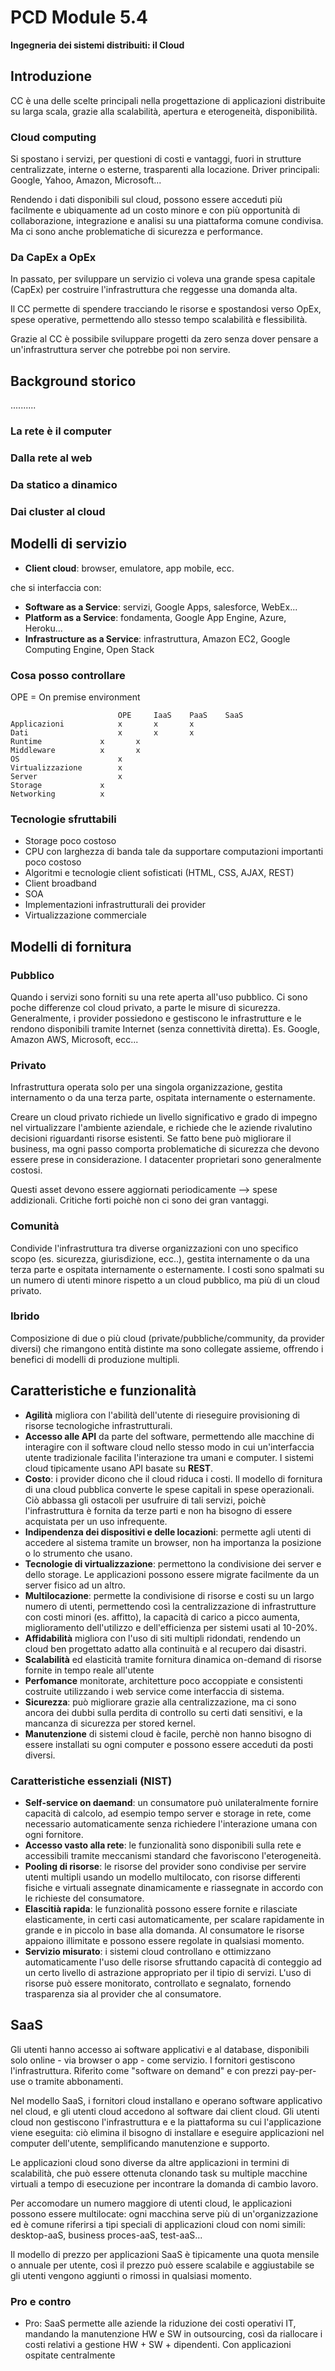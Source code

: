 # PCD Module 5.4

**Ingegneria dei sistemi distribuiti: il Cloud**

## Introduzione

CC è una delle scelte principali nella progettazione di applicazioni distribuite su larga scala, grazie alla scalabilità, apertura e eterogeneità, disponibilità.

### Cloud computing

Si spostano i servizi, per questioni di costi e vantaggi, fuori in strutture centralizzate, interne o esterne, trasparenti alla locazione. Driver principali: Google, Yahoo, Amazon, Microsoft...

Rendendo i dati disponibili sul cloud, possono essere acceduti più facilmente e ubiquamente ad un costo minore e con più opportunità di collaborazione, integrazione e analisi su una piattaforma comune condivisa. Ma ci sono anche problematiche di sicurezza e performance.

### Da CapEx a OpEx

In passato, per sviluppare un servizio ci voleva una grande spesa capitale (CapEx) per costruire l'infrastruttura che reggesse una domanda alta.

Il CC permette di spendere tracciando le risorse e spostandosi verso OpEx, spese operative, permettendo allo stesso tempo scalabilità e flessibilità. 

Grazie al CC è possibile sviluppare progetti da zero senza dover pensare a un'infrastruttura server che potrebbe poi non servire.

## Background storico

..........

### La rete è il computer

### Dalla rete al web

### Da statico a dinamico

### Dai cluster al cloud

## Modelli di servizio

- **Client cloud**: browser, emulatore, app mobile, ecc.

che si interfaccia con:

- **Software as a Service**: servizi, Google Apps, salesforce, WebEx...
- **Platform as a Service**: fondamenta, Google App Engine, Azure, Heroku...
- **Infrastructure as a Service**: infrastruttura, Amazon EC2, Google Computing Engine, Open Stack

### Cosa posso controllare

OPE = On premise environment

```
						OPE		IaaS	PaaS	SaaS
Applicazioni			x		x		x		
Dati					x		x		x	
Runtime				x		x
Middleware			x		x
OS						x
Virtualizzazione		x
Server					x
Storage				x
Networking			x
```

### Tecnologie sfruttabili

- Storage poco costoso
- CPU con larghezza di banda tale da supportare computazioni importanti poco costoso
- Algoritmi e tecnologie client sofisticati (HTML, CSS, AJAX, REST)
- Client broadband
- SOA
- Implementazioni infrastrutturali dei provider
- Virtualizzazione commerciale

## Modelli di fornitura

### Pubblico

Quando i servizi sono forniti su una rete aperta all'uso pubblico. Ci sono poche differenze col cloud privato, a parte le misure di sicurezza. Generalmente, i provider possiedono e gestiscono le infrastrutture e le rendono disponibili tramite Internet (senza connettività diretta). Es. Google, Amazon AWS, Microsoft, ecc...

### Privato

Infrastruttura operata solo per una singola organizzazione, gestita internamento o da una terza parte, ospitata internamente o esternamente. 

Creare un cloud privato richiede un livello significativo e grado di impegno nel virtualizzare l'ambiente aziendale, e richiede che le aziende rivalutino decisioni riguardanti risorse esistenti. Se fatto bene può migliorare il business, ma ogni passo comporta problematiche di sicurezza che devono essere prese in considerazione. I datacenter proprietari sono generalmente costosi.

Questi asset devono essere aggiornati periodicamente --> spese addizionali. Critiche forti poichè non ci sono dei gran vantaggi.

### Comunità

Condivide l'infrastruttura tra diverse organizzazioni con uno specifico scopo (es. sicurezza, giurisdizione, ecc..), gestita internamente o da una terza parte e ospitata internamente o esternamente. I costi sono spalmati su un numero di utenti minore rispetto a un cloud pubblico, ma più di un cloud privato.

### Ibrido

Composizione di due o più cloud (private/pubbliche/community, da provider diversi) che rimangono entità distinte ma sono collegate assieme, offrendo i benefici di modelli di produzione multipli.

## Caratteristiche e funzionalità

- **Agilità** migliora con l'abilità dell'utente di rieseguire provisioning di risorse tecnologiche infrastrutturali.
- **Accesso alle API** da parte del software, permettendo alle macchine di interagire con il software cloud nello stesso modo in cui un'interfaccia utente tradizionale facilita l'interazione tra umani e computer. I sistemi cloud tipicamente usano API basate su **REST**.
- **Costo**: i provider dicono che il cloud riduca i costi. Il modello di fornitura di una cloud pubblica converte le spese capitali in spese operazionali. Ciò abbassa gli ostacoli per usufruire di tali servizi, poichè l'infrastruttura è fornita da terze parti e non ha bisogno di essere acquistata per un uso infrequente.
- **Indipendenza dei dispositivi e delle locazioni**: permette agli utenti di accedere al sistema tramite un browser, non ha importanza la posizione o lo strumento che usano.
- **Tecnologie di virtualizzazione**: permettono la condivisione dei server e dello storage. Le applicazioni possono essere migrate facilmente da un server fisico ad un altro.
- **Multilocazione**: permette la condivisione di risorse e costi su un largo numero di utenti, permettendo così la centralizzazione di infrastrutture con costi minori (es. affitto), la capacità di carico a picco aumenta, miglioramento dell'utilizzo e dell'efficienza per sistemi usati al 10-20%.
- **Affidabilità** migliora con l'uso di siti multipli ridondati, rendendo un cloud ben progettato adatto alla continuità e al recupero dai disastri.
- **Scalabilità** ed elasticità tramite fornitura dinamica on-demand di risorse fornite in tempo reale all'utente
- **Perfomance** monitorate, architetture poco accoppiate e consistenti costruite utilizzando i web service come interfaccia di sistema.
- **Sicurezza**: può migliorare grazie alla centralizzazione, ma ci sono ancora dei dubbi sulla perdita di controllo su certi dati sensitivi, e la mancanza di sicurezza per stored kernel. 
- **Manutenzione** di sistemi cloud è facile, perchè non hanno bisogno di essere installati su ogni computer e possono essere acceduti da posti diversi.

### Caratteristiche essenziali (NIST)

- **Self-service on daemand**: un consumatore può unilateralmente fornire capacità di calcolo, ad esempio tempo server e storage in rete, come necessario automaticamente senza richiedere l'interazione umana con ogni fornitore.
- **Accesso vasto alla rete**: le funzionalità sono disponibili sulla rete e accessibili tramite meccanismi standard che favoriscono l'eterogeneità.
- **Pooling di risorse**: le risorse del provider sono condivise per servire utenti multipli usando un modello multilocato, con risorse differenti fisiche e virtuali assegnate dinamicamente e riassegnate in accordo con le richieste del consumatore.
- **Elascitià rapida**: le funzionalità possono essere fornite e rilasciate elasticamente, in certi casi automaticamente, per scalare rapidamente in grande e in piccolo in base alla domanda. Al consumatore le risorse appaiono illimitate e possono essere regolate in qualsiasi momento.
- **Servizio misurato**: i sistemi cloud controllano e ottimizzano automaticamente l'uso delle risorse sfruttando capacità di conteggio ad un certo livello di astrazione appropriato per il tipio di servizi. L'uso di risorse può essere monitorato, controllato e segnalato, fornendo trasparenza sia al provider che al consumatore.

## SaaS

Gli utenti hanno accesso ai software applicativi e al database, disponibili solo online - via browser o app - come servizio. I fornitori gestiscono l'infrastruttura. Riferito come "software on demand" e con prezzi pay-per-use o tramite abbonamenti.

Nel modello SaaS, i fornitori cloud installano e operano software applicativo nel cloud, e gli utenti cloud accedono al software dai client cloud. Gli utenti cloud non gestiscono l'infrastruttura e e la piattaforma su cui l'applicazione viene eseguita: ciò elimina il bisogno di installare e eseguire applicazioni nel computer dell'utente, semplificando manutenzione e supporto.

Le applicazioni cloud sono diverse da altre applicazioni in termini di scalabilità, che può essere ottenuta clonando task su multiple macchine virtuali a tempo di esecuzione per incontrare la domanda di cambio lavoro.

Per accomodare un numero maggiore di utenti cloud, le applicazioni possono essere multilocate: ogni macchina serve più di un'organizzazione ed è comune riferirsi a tipi speciali di applicazioni cloud con nomi simili: desktop-aaS, business proces-aaS, test-aaS...

Il modello di prezzo per applicazioni SaaS è tipicamente una quota mensile o annuale per utente, così il prezzo può essere scalabile e aggiustabile se gli utenti vengono aggiunti o rimossi in qualsiasi momento.

### Pro e contro

- Pro: SaaS permette alle aziende la riduzione dei costi operativi IT, mandando la manutenzione HW e SW in outsourcing, così da riallocare i costi relativi a gestione HW + SW + dipendenti. Con applicazioni ospitate centralmente
